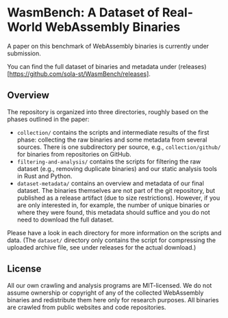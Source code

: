 # WasmBench: A Dataset of Real-World WebAssembly Binaries

A paper on this benchmark of WebAssembly binaries is currently under submission.

You can find the full dataset of binaries and metadata under (releases)[https://github.com/sola-st/WasmBench/releases].

## Overview

The repository is organized into three directories, roughly based on the phases outlined in the paper:

- `collection/` contains the scripts and intermediate results of the first phase: collecting the raw binaries and some metadata from several sources. There is one subdirectory per source, e.g., `collection/github/` for binaries from repositories on GitHub.
- `filtering-and-analysis/` contains the scripts for filtering the raw dataset (e.g., removing duplicate binaries) and our static analysis tools in Rust and Python.
- `dataset-metadata/` contains an overview and metadata of our final dataset. The binaries themselves are not part of the git repository, but published as a release artifact (due to size restrictions). However, if you are only interested in, for example, the number of unique binaries or where they were found, this metadata should suffice and you do not need to download the full dataset.

Please have a look in each directory for more information on the scripts and data.
(The `dataset/` directory only contains the script for compressing the uploaded archive file, see under releases for the actual download.)

## License

All our own crawling and analysis programs are MIT-licensed. We do not assume ownership or copyright of any of the collected WebAssembly binaries and redistribute them here only for research purposes. All binaries are crawled from public websites and code repositories.
